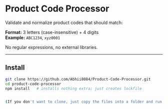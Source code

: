 # Product Code Processor

Validate and normalize product codes that should match:

**Format:** 3 letters (case-insensitive) + 4 digits  
**Example:** `ABC1234`, `xyz0001`

No regular expressions, no external libraries.

---

## Install

```bash
git clone https://github.com/Abhii8084/Product-Code-Processor.git
cd product-code-processor
npm install   # installs nothing extra; just creates lockfile


(If you don't want to clone, just copy the files into a folder and run the commands from there.)
